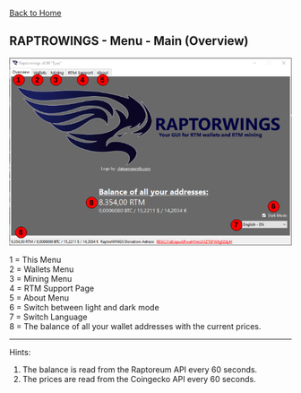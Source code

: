  [Back to Home](../index.md)

RAPTROWINGS - Menu - Main (Overview)                                
---------------------------------------

![Bildtext](/Documentation/pics/011_Raptorwings.png "MainPage")

1 = This Menu <br />
2 = Wallets Menu <br />
3 = Mining Menu <br />
4 = RTM Support Page <br />
5 = About Menu <br />
6 = Switch between light and dark mode <br />
7 = Switch Language <br />
8 = The balance of all your wallet addresses with the current prices. <br />

---------------------------------------

Hints:
1. The balance is read from the Raptoreum API every 60 seconds.
2. The prices are read from the Coingecko API every 60 seconds.
